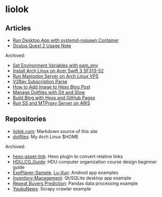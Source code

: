 # liolok

## Articles

- [Run Desktop App with systemd-nspawn Container](run-desktop-app-with-systemd-nspawn-container/)
- [Oculus Quest 2 Usage Note](oculus-quest-2-usage-note/)

Archived:
- [Set Environment Variables with pam_env](set-environment-variables-with-pam-env/)
- [Install Arch Linux on Acer Swift 3 SF313-52](install-archlinux-on-acer-swift-3-sf313-52/)
- [Run Mastodon Server on Arch Linux VPS](run-mastodon-server-on-archlinux-vps/)
- [V2Ray Subscription Parse](v2ray-subscription-parse/)
- [How to Add Image to Hexo Blog Post](how-to-add-image-to-hexo-blog-post/)
- [Manage Dotfiles with Git and Stow](manage-dotfiles-with-git-and-stow/)
- [Build Blog with Hexo and GitHub Pages](build-blog-with-hexo-and-github-pages/)
- [Run SS and MTProxy Server on AWS](run-ss-and-mtproxy-server-on-aws/)

## Repositories

- [liolok.com](https://github.com/liolok/liolok.com): Markdown source of this site
- [dotfiles](https://github.com/liolok/dotfiles): My Arch Linux $HOME

Archived:
- [hexo-asset-link](https://github.com/liolok/hexo-asset-link): Hexo plugin to convert relative links
- [HDU_CO_Guide](https://github.com/liolok/HDU_CO_Guide): HDU computer organization course design beginner guide
- [ExoPlayer-Sample](https://github.com/liolok/ExoPlayer-Sample), [Lu-Xun](https://github.com/liolok/Lu-Xun): Android app examples
- [Inventory-Management](https://github.com/liolok/Inventory-Management): Qt/SQLite desktop app example
- [Repeat Buyers Prediction](https://gitlab.com/liolok/Repeat-Buyers-Prediction): Pandas data processing example
- [YoukuNews](https://github.com/liolok/YoukuNews): Scrapy crawler example
